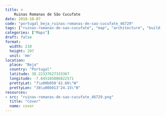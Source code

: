 ```yaml
---
title: > 
    Ruinas Romanas de São Cucufate
date: 2018-10-07
code: "portugal_beja_ruinas-romanas-de-sao-cucufate_46729"
tags: ["ruinas-romanas-de-sao-cucufate", "map", "architecture", "buildings", "Beja", "Portugal"]
categories: ["Maps"]
draft: false
format:
  width: 210
  height: 297
  unit: 'mm'
location:
  place: "Beja"
  country: "Portugal"
  latitude: 38.22337627333367
  longitude: -7.845185886822571
  prettyLat: "7\u00b050'42.66\"W"
  prettyLon: "38\u00b013'24.15\"N"
resources:
- src: "ruinas-romanas-de-sao-cucufate_46729.png"
  title: "Cover"
  name: cover
---
```

